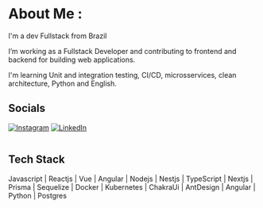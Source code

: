 # About Me :
I'm a dev Fullstack from Brazil

I’m working as a Fullstack Developer and contributing to frontend and backend for building web applications.

I'm learning Unit and integration testing, CI/CD, microsservices, clean architecture, Python and English.


## Socials
[![Instagram](https://img.shields.io/badge/Instagram-%23E4405F.svg?logo=Instagram&logoColor=white)](https://instagram.com/emersonfreitasn) [![LinkedIn](https://img.shields.io/badge/LinkedIn-%230077B5.svg?logo=linkedin&logoColor=white)](https://linkedin.com/in/emersonfreitasn) 

<img src="https://komarev.com/ghpvc/?username=emersonfreitas&style=flat-square&color=blue" alt=""/>

## Tech Stack
Javascript | Reactjs | Vue | Angular | Nodejs | Nestjs | TypeScript | Nextjs | Prisma | Sequelize | Docker | Kubernetes | ChakraUi | AntDesign | Angular | Python | Postgres
